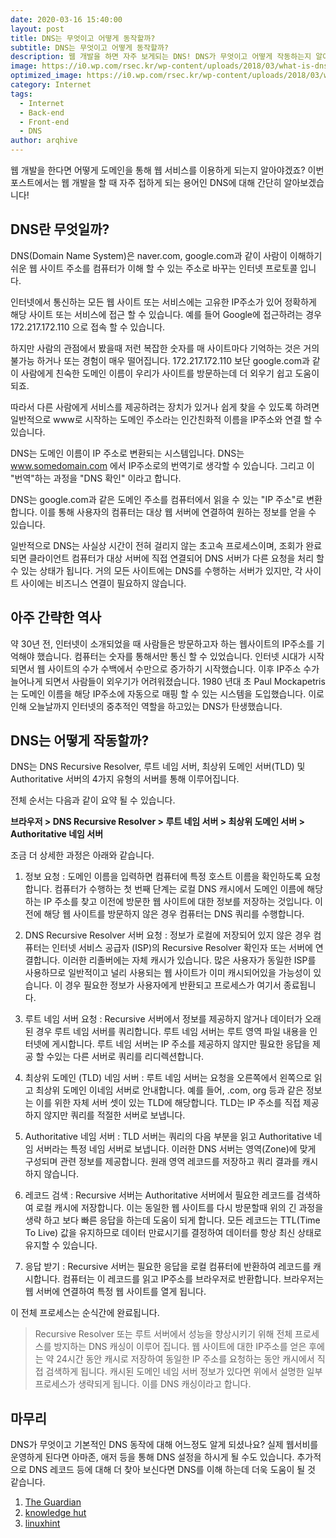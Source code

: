 ```yaml
---
date: 2020-03-16 15:40:00
layout: post
title: DNS는 무엇이고 어떻게 동작할까?
subtitle: DNS는 무엇이고 어떻게 동작할까?
description: 웹 개발을 하면 자주 보게되는 DNS! DNS가 무엇이고 어떻게 작동하는지 알아보겠습니다.
image: https://i0.wp.com/rsec.kr/wp-content/uploads/2018/03/what-is-dns.png?zoom=2&fit=1240%2C620&ssl=1
optimized_image: https://i0.wp.com/rsec.kr/wp-content/uploads/2018/03/what-is-dns.png?zoom=2&fit=1240%2C620&ssl=1
category: Internet
tags:
  - Internet
  - Back-end
  - Front-end
  - DNS
author: arqhive
---
```


 웹 개발을 한다면 어떻게 도메인을 통해 웹 서비스를 이용하게 되는지 알아야겠죠? 이번 포스트에서는 웹 개발을 할 때 자주 접하게 되는 용어인 DNS에 대해 간단히 알아보겠습니다!

## DNS란 무엇일까?

DNS(Domain Name System)은 naver.com, google.com과 같이 사람이 이해하기 쉬운 웹 사이트 주소를 컴퓨터가 이해 할 수 있는 주소로 바꾸는 인터넷 프로토콜 입니다.

인터넷에서 통신하는 모든 웹 사이트 또는 서비스에는 고유한 IP주소가 있어 정확하게 해당 사이트 또는 서비스에 접근 할 수 있습니다. 예를 들어 Google에 접근하려는 경우 172.217.172.110 으로 접속 할 수 있습니다.

하지만 사람의 관점에서 봤을때 저런 복잡한 숫자를 매 사이트마다 기억하는 것은 거의 불가능 하거나 또는 경험이 매우 떨어집니다. 172.217.172.110 보단 google.com과 같이 사람에게 친숙한 도메인 이름이 우리가 사이트를 방문하는데 더 외우기 쉽고 도움이 되죠.

따라서 다른 사람에게 서비스를 제공하려는 장치가 있거나 쉽게 찾을 수 있도록 하려면 일반적으로 www로 시작하는 도메인 주소라는 인간친화적 이름을 IP주소와 연결 할 수 있습니다.

DNS는 도메인 이름이 IP 주소로 변환되는 시스템입니다. DNS는 www.somedomain.com 에서 IP주소로의 번역기로 생각할 수 있습니다. 그리고 이 "번역"하는 과정을 "DNS 확인" 이라고 합니다.

DNS는 google.com과 같은 도메인 주소를 컴퓨터에서 읽을 수 있는 "IP 주소"로 변환합니다. 이를 통해 사용자의 컴퓨터는 대상 웹 서버에 연결하여 원하는 정보를 얻을 수 있습니다.

일반적으로 DNS는 사실상 시간이 전혀 걸리지 않는 초고속 프로세스이며, 조회가 완료되면 클라이언트 컴퓨터가 대상 서버에 직접 연결되어 DNS 서버가 다른 요청을 처리 할 수 있는 상태가 됩니다. 거의 모든 사이트에는 DNS를 수행하는 서버가 있지만, 각 사이트 사이에는 비즈니스 연결이 필요하지 않습니다.

## 아주 간략한 역사

약 30년 전, 인터넷이 소개되었을 때 사람들은 방문하고자 하는 웹사이트의 IP주소를 기억해야 했습니다. 컴퓨터는 숫자를 통해서만 통신 할 수 있었습니다. 인터넷 시대가 시작되면서 웹 사이트의 수가 수백에서 수만으로 증가하기 시작했습니다. 이후 IP주소 수가 늘어나게 되면서 사람들이 외우기가 어려워졌습니다. 1980 년대 초 Paul Mockapetris는 도메인 이름을 해당 IP주소에 자동으로 매핑 할 수 있는 시스템을 도입했습니다. 이로 인해 오늘날까지 인터넷의 중추적인 역할을 하고있는 DNS가 탄생했습니다.

## DNS는 어떻게 작동할까?

DNS는 DNS Recursive Resolver, 루트 네임 서버, 최상위 도메인 서버(TLD) 및 Authoritative 서버의 4가지 유형의 서버를 통해 이루어집니다.

전체 순서는 다음과 같이 요약 될 수 있습니다.

**브라우저 > DNS Recursive Resolver > 루트 네임 서버 > 최상위 도메인 서버 > Authoritative 네임 서버**

조금 더 상세한 과정은 아래와 같습니다.

1. 정보 요청 : 도메인 이름을 입력하면 컴퓨터에 특정 호스트 이름을 확인하도록 요청합니다. 컴퓨터가 수행하는 첫 번째 단계는 로컬 DNS 캐시에서 도메인 이름에 해당하는 IP 주소를 찾고 이전에 방문한 웹 사이트에 대한 정보를 저장하는 것입니다. 이전에 해당 웹 사이트를 방문하지 않은 경우 컴퓨터는 DNS 쿼리를 수행합니다.

2. DNS Recursive Resolver 서버 요청 : 정보가 로컬에 저장되어 있지 않은 경우 컴퓨터는 인터넷 서비스 공급자 (ISP)의 Recursive Resolver 확인자 또는 서버에 연결합니다. 이러한 리졸버에는 자체 캐시가 있습니다. 많은 사용자가 동일한 ISP를 사용하므로 일반적이고 널리 사용되는 웹 사이트가 이미 캐시되어있을 가능성이 있습니다. 이 경우 필요한 정보가 사용자에게 반환되고 프로세스가 여기서 종료됩니다.

3. 루트 네임 서버 요청 :  Recursive 서버에서 정보를 제공하지 않거나 데이터가 오래된 경우 루트 네임 서버를 쿼리합니다. 루트 네임 서버는 루트 영역 파일 내용을 인터넷에 게시합니다. 루트 네임 서버는 IP 주소를 제공하지 않지만 필요한 응답을 제공 할 수있는 다른 서버로 쿼리를 리디렉션합니다.

4. 최상위 도메인 (TLD) 네임 서버 :  루트 네임 서버는 요청을 오른쪽에서 왼쪽으로 읽고 최상위 도메인 이네임 서버로 안내합니다. 예를 들어, .com, org 등과 같은 정보는 이를 위한 자체 서버 셋이 있는 TLD에 해당합니다. TLD는 IP 주소를 직접 제공하지 않지만 쿼리를 적절한 서버로 보냅니다.

5. Authoritative 네임 서버 : TLD 서버는 쿼리의 다음 부분을 읽고 Authoritative 네임 서버라는 특정 네임 서버로 보냅니다. 이러한 DNS 서버는 영역(Zone)에 맞게 구성되며 관련 정보를 제공합니다. 원래 영역 레코드를 저장하고 쿼리 결과를 캐시하지 않습니다.

6. 레코드 검색 :  Recursive 서버는 Authoritative 서버에서 필요한 레코드를 검색하여 로컬 캐시에 저장합니다. 이는 동일한 웹 사이트를 다시 방문할때 위의 긴 과정을 생략 하고 보다 빠른 응답을 하는데 도움이 되게 합니다. 모든 레코드는 TTL(Time To Live) 값을 유지하므로 데이터 만료시기를 결정하여 데이터를 항상 최신 상태로 유지할 수 있습니다.

7. 응답 받기 :  Recursive 서버는 필요한 응답을 로컬 컴퓨터에 반환하여 레코드를 캐시합니다. 컴퓨터는 이 레코드를 읽고 IP주소를 브라우저로 반환합니다. 브라우저는 웹 서버에 연결하여 특정 웹 사이트를 열게 됩니다.

이 전체 프로세스는 순식간에 완료됩니다.

> Recursive Resolver 또는 루트 서버에서 성능을 향상시키기 위해 전체 프로세스를 방지하는 DNS 캐싱이 이루어 집니다. 웹 사이트에 대한 IP주소를 얻은 후에는 약 24시간 동안 캐시로 저장하여 동일한 IP 주소를 요청하는 동안 캐시에서 직접 검색하게 됩니다. 캐시된 도메인 네임 서버 정보가 있다면 위에서 설명한 일부 프로세스가 생략되게 됩니다. 이를 DNS 캐싱이라고 합니다.

## 마무리

DNS가 무엇이고 기본적인 DNS 동작에 대해 어느정도 알게 되셨나요? 실제 웹서비를 운영하게 된다면 아마존, 애저 등을 통해 DNS 설정을 하시게 될 수도 있습니다. 추가적으로 DNS 레코드 등에 대해 더 찾아 보신다면 DNS를 이해 하는데 더욱 도움이 될 것 같습니다.

1. [The Guardian](https://www.theguardian.com/technology/2010/dec/03/dns-ip-ddos-explained)
2. [knowledge hut](https://www.knowledgehut.com/blog/cloud-computing/what-is-dns)
3. [linuxhint](https://linuxhint.com/what_is_dns/)
